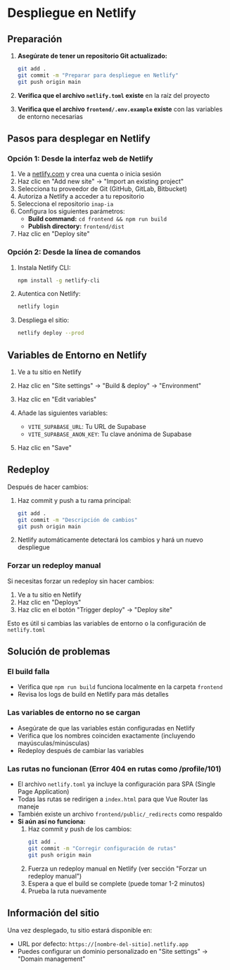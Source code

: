 # Despliegue en Netlify

## Preparación

1. **Asegúrate de tener un repositorio Git actualizado:**

   ```bash
   git add .
   git commit -m "Preparar para despliegue en Netlify"
   git push origin main
   ```

2. **Verifica que el archivo `netlify.toml` existe** en la raíz del proyecto

3. **Verifica que el archivo `frontend/.env.example` existe** con las variables de entorno necesarias

## Pasos para desplegar en Netlify

### Opción 1: Desde la interfaz web de Netlify

1. Ve a [netlify.com](https://netlify.com) y crea una cuenta o inicia sesión
2. Haz clic en "Add new site" → "Import an existing project"
3. Selecciona tu proveedor de Git (GitHub, GitLab, Bitbucket)
4. Autoriza a Netlify a acceder a tu repositorio
5. Selecciona el repositorio `inap-ia`
6. Configura los siguientes parámetros:
   - **Build command:** `cd frontend && npm run build`
   - **Publish directory:** `frontend/dist`
7. Haz clic en "Deploy site"

### Opción 2: Desde la línea de comandos

1. Instala Netlify CLI:

   ```bash
   npm install -g netlify-cli
   ```

2. Autentica con Netlify:

   ```bash
   netlify login
   ```

3. Despliega el sitio:
   ```bash
   netlify deploy --prod
   ```

## Variables de Entorno en Netlify

1. Ve a tu sitio en Netlify
2. Haz clic en "Site settings" → "Build & deploy" → "Environment"
3. Haz clic en "Edit variables"
4. Añade las siguientes variables:

   - `VITE_SUPABASE_URL`: Tu URL de Supabase
   - `VITE_SUPABASE_ANON_KEY`: Tu clave anónima de Supabase

5. Haz clic en "Save"

## Redeploy

Después de hacer cambios:

1. Haz commit y push a tu rama principal:

   ```bash
   git add .
   git commit -m "Descripción de cambios"
   git push origin main
   ```

2. Netlify automáticamente detectará los cambios y hará un nuevo despliegue

### Forzar un redeploy manual

Si necesitas forzar un redeploy sin hacer cambios:

1. Ve a tu sitio en Netlify
2. Haz clic en "Deploys"
3. Haz clic en el botón "Trigger deploy" → "Deploy site"

Esto es útil si cambias las variables de entorno o la configuración de `netlify.toml`

## Solución de problemas

### El build falla

- Verifica que `npm run build` funciona localmente en la carpeta `frontend`
- Revisa los logs de build en Netlify para más detalles

### Las variables de entorno no se cargan

- Asegúrate de que las variables están configuradas en Netlify
- Verifica que los nombres coinciden exactamente (incluyendo mayúsculas/minúsculas)
- Redeploy después de cambiar las variables

### Las rutas no funcionan (Error 404 en rutas como /profile/101)

- El archivo `netlify.toml` ya incluye la configuración para SPA (Single Page Application)
- Todas las rutas se redirigen a `index.html` para que Vue Router las maneje
- También existe un archivo `frontend/public/_redirects` como respaldo
- **Si aún así no funciona:**
  1. Haz commit y push de los cambios:
     ```bash
     git add .
     git commit -m "Corregir configuración de rutas"
     git push origin main
     ```
  2. Fuerza un redeploy manual en Netlify (ver sección "Forzar un redeploy manual")
  3. Espera a que el build se complete (puede tomar 1-2 minutos)
  4. Prueba la ruta nuevamente

## Información del sitio

Una vez desplegado, tu sitio estará disponible en:

- URL por defecto: `https://[nombre-del-sitio].netlify.app`
- Puedes configurar un dominio personalizado en "Site settings" → "Domain management"
